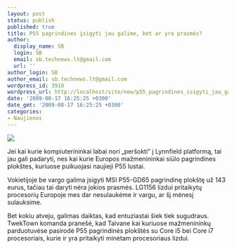 ```yaml
---
layout: post
status: publish
published: true
title: P55 pagrindines įsigyti jau galime, bet ar yra prasmės?
author:
  display_name: SB
  login: SB
  email: sb.technews.lt@gmail.com
  url: ''
author_login: SB
author_email: sb.technews.lt@gmail.com
wordpress_id: 3910
wordpress_url: http://localhost/site/new/p55_pagrindines_isigyti_jau_galime_bet_ar_yra_prasmes/
date: '2009-08-17 16:25:25 +0300'
date_gmt: '2009-08-17 16:25:25 +0300'
categories:
- Naujienos
---
```

<div class="imgright"><img src="http://tbn2.google.com/images?q=tbn:8zrGJ2YqOgxoOM:http://www.guru3d.com/imageview.php%3Fimage%3D19557"  /></div>
<p>Jei kai kurie kompiuterininkai labai nori „peršokti“ į Lynnfield platformą, tai jau gali padaryti, nes kai kurie Europos mažmenininkai siūlo pagrindines plokštes, kuriuose puikuojasi naujieji P55 lustai. </p>
<p>Vokietijoje be vargo galima įsigyti MSI P55-GD65 pagrindinę plokštę už 143 eurus, tačiau tai daryti nėra jokios prasmės. LG1156 lizdui pritaikytų procesorių Europoje mes dar nesulaukėme ir vargu, ar šį mėnesį sulauksime.</p>
<p>Bet kokiu atveju, galimas daiktas, kad entuziastai šiek tiek sugudraus. TwekTown komanda pranešė, kad Taivane kai kuriuose mažmenininkų parduotuvėse pasirodė P55 pagrindinės plokštės su Core i5 bei Core i7 procesoriais, kurie ir yra pritaikyti minėtam procesoriaus lizdui.<br /></p>
